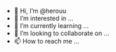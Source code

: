 - 👋 Hi, I’m @herouu
- 👀 I’m interested in ...
- 🌱 I’m currently learning ...
- 💞️ I’m looking to collaborate on ...
- 📫 How to reach me ...

<!---
herouu/herouu is a ✨ special ✨ repository because its `README.md` (this file) appears on your GitHub profile.
You can click the Preview link to take a look at your changes.
--->
